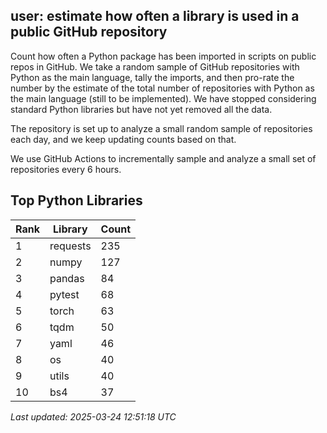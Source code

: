 ## user: estimate how often a library is used in a public GitHub repository

Count how often a Python package has been imported in scripts on public repos in GitHub. We take a random sample of GitHub repositories with Python as the main language, tally the imports, and then pro-rate the number by the estimate of the total number of repositories with Python as the main language (still to be implemented). We have stopped considering standard Python libraries but have not yet removed all the data.

The repository is set up to analyze a small random sample of repositories each day, and we keep updating counts based on that.


We use GitHub Actions to incrementally sample and analyze a small set of repositories every 6 hours.

## Top Python Libraries

| Rank | Library | Count |
|------|---------|-------|
| 1 | requests | 235 |
| 2 | numpy | 127 |
| 3 | pandas | 84 |
| 4 | pytest | 68 |
| 5 | torch | 63 |
| 6 | tqdm | 50 |
| 7 | yaml | 46 |
| 8 | os | 40 |
| 9 | utils | 40 |
| 10 | bs4 | 37 |

*Last updated: 2025-03-24 12:51:18 UTC*

